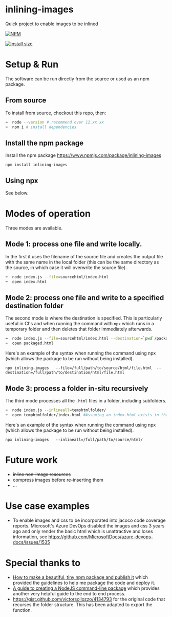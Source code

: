 # inlining-images
Quick project to enable images to be inlined

[![NPM](https://nodei.co/npm/inlining-images.png)](https://npmjs.org/package/inlining-images)

[![install size](https://packagephobia.com/badge?p=inlining-images)](https://packagephobia.com/result?p=inlining-images)

# Setup & Run
The software can be run directly from the source or used as an npm package.
## From source
To install from source, checkout this repo, then:
```bash
➜  node --version # recommend over 12.xx.xx
➜  npm i # install dependencies
```
## Install the npm package
Install the npm package 
https://www.npmjs.com/package/inlining-images

```
npm install inlining-images
```
## Using npx
See below.

# Modes of operation
Three modes are available. 
## Mode 1: process one file and write locally.
In the first it uses the filename of the source file and creates the output file with the same name in the local folder (this can be the same directory as the source, in which case it will overwrite the source file).
```bash
➜  node index.js --file=sourcehtml/index.html
➜  open index.html
```
## Mode 2: process one file and write to a specified destination folder
The second mode is where the destination is specified. This is particularly useful in CI's and when running the command with `npx` which runs in a temporary folder and then deletes that folder immediately afterwards.

```bash
➜  node index.js --file=sourcehtml/index.html --destination=`pwd`/packaged.html
➜  open packaged.html
```
Here's an example of the syntax when running the command using npx (which allows the package to be run without being installed). 
```
npx inlining-images   --file=/full/path/to/source/html/file.html  --destination=/full/path/to/destination/html/file.html
```

## Mode 3: process a folder in-situ recursively
The third mode processes all the `.html` files in a folder, including subfolders.

```bash
➜  node index.js --inlineall=temphtmlfolder/
➜  open temphtmlfolder/index.html #Assuming an index.html exists in that folder.
```

Here's an example of the syntax when running the command using npx (which allows the package to be run without being installed). 
```
npx inlining-images   --inlineall=/full/path/to/source/html/
```


# Future work
- ~~inline non-image resources~~
- compress images before re-inserting them
- ...

# Use case examples
- To enable images and css to be incorporated into jacoco code coverage reports. Microsoft's Azure DevOps disabled the images and css 3 years ago and only render the basic html which is unattractive and loses information, see https://github.com/MicrosoftDocs/azure-devops-docs/issues/1535 

# Special thanks to
- [How to make a beautiful, tiny npm package and publish it](https://www.freecodecamp.org/news/how-to-make-a-beautiful-tiny-npm-package-and-publish-it-2881d4307f78/) which provided the guidelines to help me package the code and deploy it.
- [A guide to creating a NodeJS command-line package](https://medium.com/netscape/a-guide-to-create-a-nodejs-command-line-package-c2166ad0452e) which provides another very helpful guide to the end to end process.
- https://gist.github.com/victorsollozzo/4134793 for the original code that recurses the folder structure. This has been adapted to export the function.
